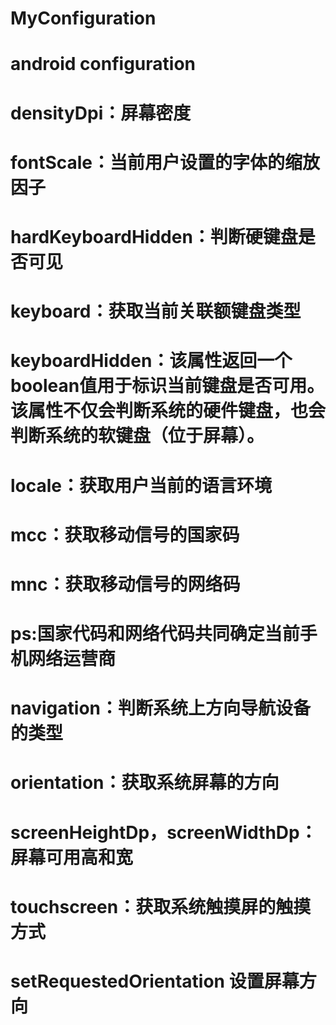 # MyConfiguration

# android configuration
# densityDpi：屏幕密度
# fontScale：当前用户设置的字体的缩放因子
# hardKeyboardHidden：判断硬键盘是否可见
# keyboard：获取当前关联额键盘类型
# keyboardHidden：该属性返回一个boolean值用于标识当前键盘是否可用。该属性不仅会判断系统的硬件键盘，也会判断系统的软键盘（位于屏幕）。
# locale：获取用户当前的语言环境
# mcc：获取移动信号的国家码
# mnc：获取移动信号的网络码
# ps:国家代码和网络代码共同确定当前手机网络运营商
# navigation：判断系统上方向导航设备的类型
# orientation：获取系统屏幕的方向
# screenHeightDp，screenWidthDp：屏幕可用高和宽
# touchscreen：获取系统触摸屏的触摸方式
# setRequestedOrientation 设置屏幕方向